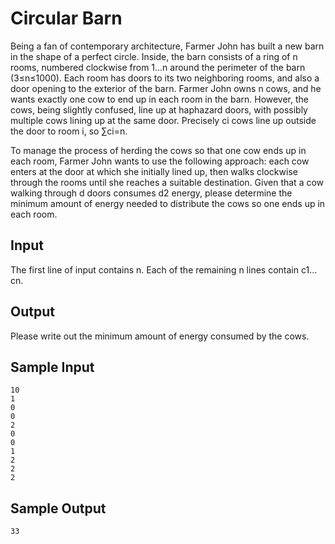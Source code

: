 # Circular Barn

Being a fan of contemporary architecture, Farmer John has built a new barn in the shape of a perfect circle. Inside, the barn consists of a ring of n rooms, numbered clockwise from 1…n around the perimeter of the barn (3≤n≤1000). Each room has doors to its two neighboring rooms, and also a door opening to the exterior of the barn.
Farmer John owns n cows, and he wants exactly one cow to end up in each room in the barn. However, the cows, being slightly confused, line up at haphazard doors, with possibly multiple cows lining up at the same door. Precisely ci cows line up outside the door to room i, so ∑ci=n.

To manage the process of herding the cows so that one cow ends up in each room, Farmer John wants to use the following approach: each cow enters at the door at which she initially lined up, then walks clockwise through the rooms until she reaches a suitable destination. Given that a cow walking through d doors consumes d2 energy, please determine the minimum amount of energy needed to distribute the cows so one ends up in each room.

## Input

The first line of input contains n. Each of the remaining n lines contain c1…cn.

## Output

Please write out the minimum amount of energy consumed by the cows.

## Sample Input

```
10
1
0
0
2
0
0
1
2
2
2
```

## Sample Output

```
33
```
